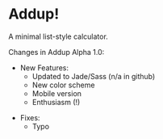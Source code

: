 # Addup!
A minimal list-style calculator.

Changes in Addup Alpha 1.0:

+ New Features:
  + Updated to Jade/Sass (n/a in github)
  + New color scheme
  + Mobile version
  + Enthusiasm (!)

- Fixes:
  - Typo
